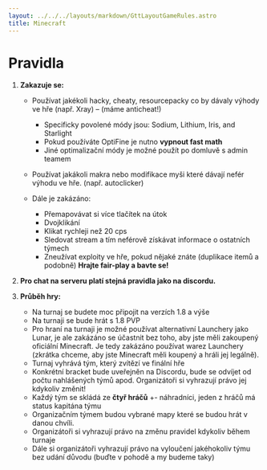 ```yaml
---
layout: ../../../layouts/markdown/GttLayoutGameRules.astro
title: Minecraft
---
```

# Pravidla

1. **Zakazuje se:**

	- Používat jakékoli hacky, cheaty, resourcepacky co by dávaly výhody ve hře (např. Xray) – (máme anticheat!)
		- Specificky povolené módy jsou: Sodium, Lithium, Iris, and Starlight
		- Pokud používáte OptiFine je nutno **vypnout fast math**
		- Jiné optimalizační módy je možné použít po domluvě s admin teamem
	- Používat jakákoli makra nebo modifikace myši které dávají nefér výhodu ve hře. (např. autoclicker)

     - Dále je zakázáno:
         - Přemapovávat si více tlačítek na útok
        - Dvojklikání
        - Klikat rychleji než 20 cps
        - Sledovat stream a tím neférově získávat informace o ostatních týmech
        -  Zneužívat exploity ve hře, pokud nějaké znáte (duplikace itemů a podobně) **Hrajte fair-play a bavte se!**

2. **Pro chat na serveru platí stejná pravidla jako na discordu.**

3. **Průběh hry:**

	- Na turnaj se budete moc připojit na verzích 1.8 a výše
     - Na turnaji se bude hrát s 1.8 PVP
    - Pro hraní na turnaji je možné používat alternativní Launchery jako Lunar, je ale zakázáno se účastnit bez toho, aby jste měli zakoupený oficiální Minecraft. Je tedy zakázáno používat warez Launchery (zkrátka chceme, aby jste Minecraft měli koupený a hráli jej legálně).  
	- Turnaj vyhrává tým, který zvítězí ve finální hře
	- Konkrétní bracket bude uveřejněn na Discordu, bude se odvíjet od počtu nahlášených týmů apod. Organizátoři si vyhrazují právo jej kdykoliv změnit!
	- Každý tým se skládá ze **čtyř hráčů** +- náhradníci, jeden z hráčů má status kapitána týmu
	- Organizačním týmem budou vybrané mapy které se budou hrát v danou chvíli. 
	- Organizátoři si vyhrazují právo na změnu pravidel kdykoliv během turnaje
	- Dále si organizátoři vyhrazují právo na vyloučení jakéhokoliv týmu bez udání důvodu (buďte v pohodě a my budeme taky)
